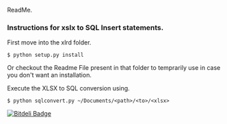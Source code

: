 ReadMe.

### Instructions for xslx to SQL Insert statements.

First move into the xlrd folder.

``` $ python setup.py install ```

Or checkout the Readme File present in that folder to temprarily use in case you don't want an installation.

Execute the XLSX to SQL conversion using.

``` $ python sqlconvert.py ~/Documents/<path>/<to>/<xlsx> ```

[![Bitdeli Badge](https://d2weczhvl823v0.cloudfront.net/NIT-Warangal/phone-biller/trend.png)](https://bitdeli.com/free "Bitdeli Badge")
